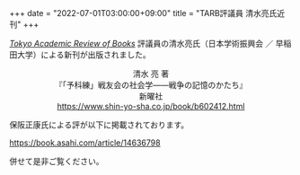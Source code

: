 +++
date = "2022-07-01T03:00:00+09:00"
title = "TARB評議員 清水亮氏近刊"
+++

[*Tokyo Academic Review of Books*](https://tarb.yamanami.tokyo/) 評議員の清水亮氏（日本学術振興会 ／ 早稲田大学）による新刊が出版されました。

<p style="text-align: center;">
清水 亮 著</br>
『「予科練」戦友会の社会学――戦争の記憶のかたち』</br>
新曜社</br>
<a href=https://www.shin-yo-sha.co.jp/book/b602412.html>https://www.shin-yo-sha.co.jp/book/b602412.html</a>
</p>

保阪正康氏による評が以下に掲載されております。

<a href=https://book.asahi.com/article/14636798>https://book.asahi.com/article/14636798</a>

併せて是非ご覧ください。
